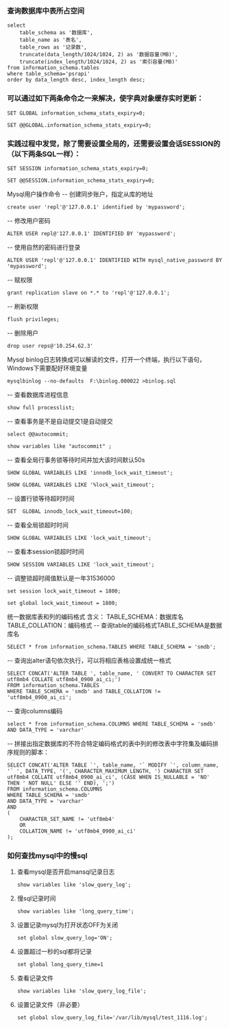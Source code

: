 ### 查询数据库中表所占空间
```
select
    table_schema as '数据库',
    table_name as '表名',
    table_rows as '记录数',
    truncate(data_length/1024/1024, 2) as '数据容量(MB)',
    truncate(index_length/1024/1024, 2) as '索引容量(MB)'
from information_schema.tables
where table_schema='psrapi'
order by data_length desc, index_length desc;
```


### 可以通过如下两条命令之一来解决，使字典对象缓存实时更新：
`SET GLOBAL information_schema_stats_expiry=0;`

`SET @@GLOBAL.information_schema_stats_expiry=0;`
### 实践过程中发觉，除了需要设置全局的，还需要设置会话SESSION的（以下两条SQL一样）：
`SET SESSION information_schema_stats_expiry=0;`

`SET @@SESSION.information_schema_stats_expiry=0;`

Mysql用户操作命令
-- 创建同步账户，指定从库的地址

`create user 'repl'@'127.0.0.1' identified by 'mypassword';`

-- 修改用户密码

`ALTER USER repl@'127.0.0.1' IDENTIFIED BY 'mypassword';`

-- 使用自然的密码进行登录

`ALTER USER 'repl'@'127.0.0.1' IDENTIFIED WITH mysql_native_password BY 'mypassword'; `

-- 赋权限

`grant replication slave on *.* to 'repl'@'127.0.0.1';`

-- 刷新权限

`flush privileges; `

-- 删除用户

`drop user reps@'10.254.62.3'`

Mysql binlog日志转换成可以解读的文件，打开一个终端，执行以下语句，Windows下需要配好环境变量

`mysqlbinlog --no-defaults  F:\binlog.000022 >binlog.sql`

-- 查看数据库进程信息

`show full processlist;`

-- 查看事务是不是自动提交1是自动提交

`select @@autocommit;`

`show variables like "autocommit" ;`

-- 查看全局行事务锁等待时间并加大该时间默认50s

`SHOW GLOBAL VARIABLES LIKE 'innodb_lock_wait_timeout';`

`SHOW GLOBAL VARIABLES LIKE '%lock_wait_timeout';`

-- 设置行锁等待超时时间

`SET  GLOBAL innodb_lock_wait_timeout=100;`

-- 查看全局锁超时时间

`SHOW GLOBAL VARIABLES LIKE 'lock_wait_timeout';`

-- 查看本session锁超时时间

`SHOW SESSION VARIABLES LIKE 'lock_wait_timeout';`

-- 调整锁超时阈值默认是一年31536000

`set session lock_wait_timeout = 1800;`

`set global lock_wait_timeout = 1800;`

统一数据库表和列的编码格式
含义：
TABLE_SCHEMA：数据库名
TABLE_COLLATION：编码格式
-- 查询table的编码格式TABLE_SCHEMA是数据库名

`SELECT * from information_schema.TABLES WHERE TABLE_SCHEMA = 'smdb';`

-- 查询出alter语句依次执行，可以将相应表格设置成统一格式

```
SELECT CONCAT('ALTER TABLE ', table_name, ' CONVERT TO CHARACTER SET  utf8mb4 COLLATE utf8mb4_0900_ai_ci;')
FROM information_schema.TABLES
WHERE TABLE_SCHEMA = 'smdb' and TABLE_COLLATION != 'utf8mb4_0900_ai_ci';
```

-- 查询columns编码

`select * from information_schema.COLUMNS
WHERE TABLE_SCHEMA = 'smdb'
AND DATA_TYPE = 'varchar'`

-- 拼接出指定数据库的不符合特定编码格式的表中列的修改表中字符集及编码排序规则的脚本：
```
SELECT CONCAT('ALTER TABLE `', table_name, '` MODIFY `', column_name, '` ', DATA_TYPE, '(', CHARACTER_MAXIMUM_LENGTH, ') CHARACTER SET utf8mb4 COLLATE utf8mb4_0900_ai_ci', (CASE WHEN IS_NULLABLE = 'NO' THEN ' NOT NULL' ELSE '' END), ';')
FROM information_schema.COLUMNS
WHERE TABLE_SCHEMA = 'smdb'
AND DATA_TYPE = 'varchar'
AND
(
    CHARACTER_SET_NAME != 'utf8mb4'
    OR
    COLLATION_NAME != 'utf8mb4_0900_ai_ci'
);
```

### 如何查找mysql中的慢sql
1. 查看mysql是否开启mansql记录日志

	`show variables like 'slow_query_log';`

2. 慢sql记录时间

	`show variables like 'long_query_time';`
 
3. 设置记录mysql为打开状态OFF为关闭

	`set global slow_query_log='ON';`

4. 设置超过一秒的sql都将记录

	`set global long_query_time=1`

5. 查看记录文件

	`show variables like 'slow_query_log_file';`

6. 设置记录文件（非必要）

	`set global slow_query_log_file='/var/lib/mysql/test_1116.log';`




